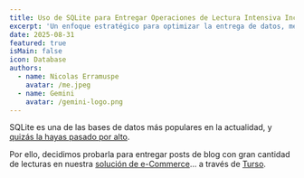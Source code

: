 ```yaml
---
title: Uso de SQLite para Entregar Operaciones de Lectura Intensiva Increíblemente Rápidas
excerpt: 'Un enfoque estratégico para optimizar la entrega de datos, mejorar el rendimiento y reducir significativamente los costos en la nube para contenido popular.'
date: 2025-08-31
featured: true
isMain: false
icon: Database
authors:
  - name: Nicolas Erramuspe
    avatar: /me.jpeg
  - name: Gemini
    avatar: /gemini-logo.png
---
```


SQLite es una de las bases de datos más populares en la actualidad, y [quizás la hayas pasado por alto](https://www.youtube.com/watch?v=qf0GqRz-c74).

Por ello, decidimos probarla para entregar posts de blog con gran cantidad de lecturas en nuestra [solución de e-Commerce](https://www.futurewise.lat/es/store)... a través de [Turso](https://turso.tech/).

